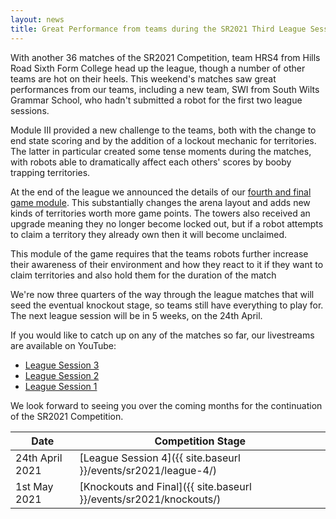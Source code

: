 ```yaml
---
layout: news
title: Great Performance from teams during the SR2021 Third League Session
---
```


With another 36 matches of the SR2021 Competition, team HRS4 from Hills Road
Sixth Form College head up the league, though a number of other
teams are hot on their heels. This weekend's matches saw great performances from
our teams, including a new team, SWI from South Wilts Grammar School, who hadn't submitted a robot for the first two league sessions.

Module Ⅲ provided a new challenge to the teams, both with the change to end state scoring and by the addition of a lockout mechanic for territories. The latter in particular created
some tense moments during the matches, with robots able to dramatically affect
each others' scores by booby trapping territories.

At the end of the league we announced the details of our
[fourth and final game module](https://studentrobotics.org/docs/resources/2021/rulebook.html).
This substantially changes the arena layout and adds new kinds of territories worth more game points. The towers also received an upgrade meaning they no longer become locked out, but if a robot attempts to claim a territory they already own then it will become unclaimed.

This module of the game requires that the teams robots further increase their
awareness of their environment and how they react to it if they want to claim
territories and also hold them for the duration of the match

We're now three quarters of the way through the league matches that will seed the eventual
knockout stage, so teams still have everything to play for. The next league
session will be in 5 weeks, on the 24th April.

If you would like to catch up on any of the matches so far, our livestreams are
available on YouTube:

* [League Session 3](https://www.youtube.com/watch?v=MpuhtW4mCKM)
* [League Session 2](https://www.youtube.com/watch?v=RwW5Oz30gbE)
* [League Session 1](https://www.youtube.com/watch?v=cAvk-nfTUis)

We look forward to seeing you over the coming months for the continuation of
the SR2021 Competition.

| Date              | Competition Stage                                                                     |
|-------------------|---------------------------------------------------------------------------------------|
| 24th April 2021   | [League Session 4]({{ site.baseurl }}/events/sr2021/league-4/)                        |
| 1st May 2021      | [Knockouts and Final]({{ site.baseurl }}/events/sr2021/knockouts/)                    |
